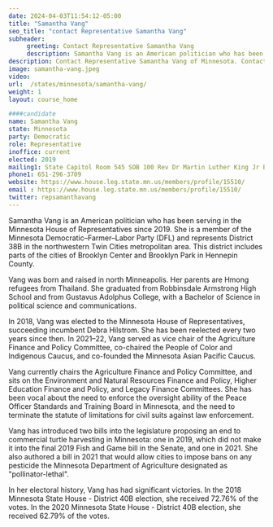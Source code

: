 ```yaml
---
date: 2024-04-03T11:54:12-05:00
title: "Samantha Vang"
seo_title: "contact Representative Samantha Vang"
subheader:
     greeting: Contact Representative Samantha Vang
     description: Samantha Vang is an American politician who has been serving in the Minnesota House of Representatives since 2019. She is a member of the Minnesota Democratic–Farmer–Labor Party (DFL) and represents District 38B in the northwestern Twin Cities metropolitan area.
description: Contact Representative Samantha Vang of Minnesota. Contact information for Samantha Vang includes email address, phone number, and mailing address.
image: samantha-vang.jpeg
video:
url:  /states/minnesota/samantha-vang/
weight: 1
layout: course_home

####candidate
name: Samantha Vang
state: Minnesota
party: Democratic
role: Representative
inoffice: current
elected: 2019
mailing1: State Capitol Room 545 SOB 100 Rev Dr Martin Luther King Jr Blvd St. Paul, MN 55155-1298
phone1: 651-296-3709
website: https://www.house.leg.state.mn.us/members/profile/15510/
email : https://www.house.leg.state.mn.us/members/profile/15510/
twitter: repsamanthavang
---
```


Samantha Vang is an American politician who has been serving in the Minnesota House of Representatives since 2019. She is a member of the Minnesota Democratic–Farmer–Labor Party (DFL) and represents District 38B in the northwestern Twin Cities metropolitan area. This district includes parts of the cities of Brooklyn Center and Brooklyn Park in Hennepin County.

Vang was born and raised in north Minneapolis. Her parents are Hmong refugees from Thailand. She graduated from Robbinsdale Armstrong High School and from Gustavus Adolphus College, with a Bachelor of Science in political science and communications.

In 2018, Vang was elected to the Minnesota House of Representatives, succeeding incumbent Debra Hilstrom. She has been reelected every two years since then. In 2021–22, Vang served as vice chair of the Agriculture Finance and Policy Committee, co-chaired the People of Color and Indigenous Caucus, and co-founded the Minnesota Asian Pacific Caucus.

Vang currently chairs the Agriculture Finance and Policy Committee, and sits on the Environment and Natural Resources Finance and Policy, Higher Education Finance and Policy, and Legacy Finance Committees. She has been vocal about the need to enforce the oversight ability of the Peace Officer Standards and Training Board in Minnesota, and the need to terminate the statute of limitations for civil suits against law enforcement.

Vang has introduced two bills into the legislature proposing an end to commercial turtle harvesting in Minnesota: one in 2019, which did not make it into the final 2019 Fish and Game bill in the Senate, and one in 2021. She also authored a bill in 2021 that would allow cities to impose bans on any pesticide the Minnesota Department of Agriculture designated as "pollinator-lethal".

In her electoral history, Vang has had significant victories. In the 2018 Minnesota State House - District 40B election, she received 72.76% of the votes. In the 2020 Minnesota State House - District 40B election, she received 62.79% of the votes.
